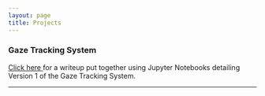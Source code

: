 ```yaml
---
layout: page
title: Projects
---
```


### Gaze Tracking System
<a href="https://stevebottos.github.io/jupnotes/GazeTrackerWriteup/" target="_blank">Click here </a>for a writeup put together using Jupyter Notebooks detailing Version 1 of the Gaze Tracking System. <br/>
***

